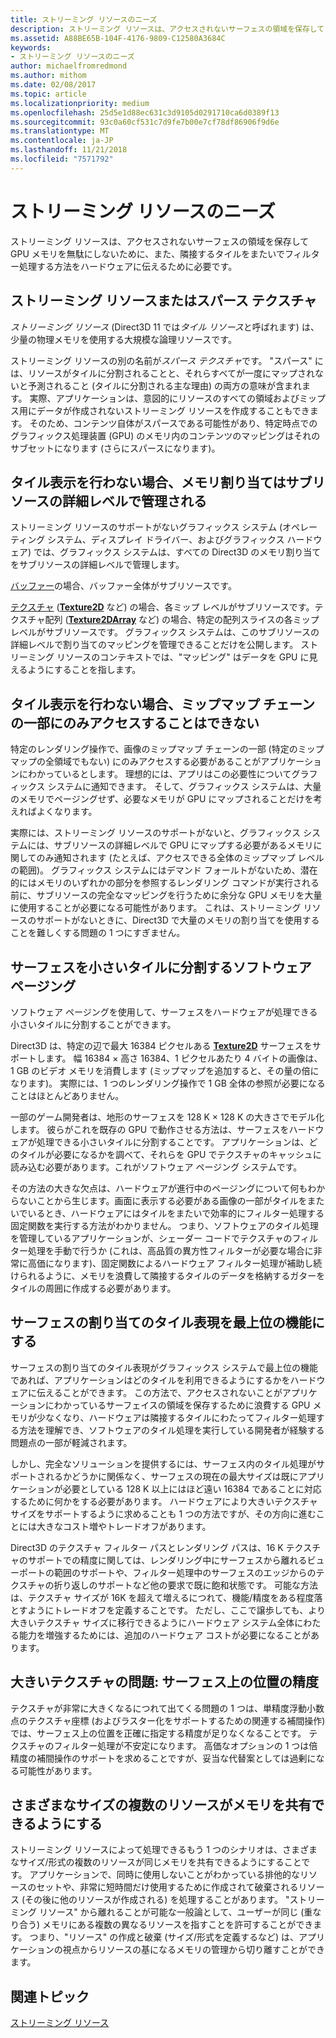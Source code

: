 ```yaml
---
title: ストリーミング リソースのニーズ
description: ストリーミング リソースは、アクセスされないサーフェスの領域を保存して GPU メモリを無駄にしないために、また、隣接するタイルをまたいでフィルター処理する方法をハードウェアに伝えるために必要です。
ms.assetid: A88BE65B-104F-4176-9809-C12580A3684C
keywords:
- ストリーミング リソースのニーズ
author: michaelfromredmond
ms.author: mithom
ms.date: 02/08/2017
ms.topic: article
ms.localizationpriority: medium
ms.openlocfilehash: 25d5e1d88ec631c3d9105d0291710ca6d0389f13
ms.sourcegitcommit: 93c0a60cf531c7d9fe7b00e7cf78df86906f9d6e
ms.translationtype: MT
ms.contentlocale: ja-JP
ms.lasthandoff: 11/21/2018
ms.locfileid: "7571792"
---
```

# <a name="the-need-for-streaming-resources"></a>ストリーミング リソースのニーズ


ストリーミング リソースは、アクセスされないサーフェスの領域を保存して GPU メモリを無駄にしないために、また、隣接するタイルをまたいでフィルター処理する方法をハードウェアに伝えるために必要です。

## <a name="span-idstreamingresourcesorsparsetexturesspanspan-idstreamingresourcesorsparsetexturesspanspan-idstreamingresourcesorsparsetexturesspanstreaming-resources-or-sparse-textures"></a><span id="Streaming_resources_or_sparse_textures"></span><span id="streaming_resources_or_sparse_textures"></span><span id="STREAMING_RESOURCES_OR_SPARSE_TEXTURES"></span>ストリーミング リソースまたはスパース テクスチャ


*ストリーミング リソース* (Direct3D 11 では*タイル リソース*と呼ばれます) は、少量の物理メモリを使用する大規模な論理リソースです。

ストリーミング リソースの別の名前が*スパース テクスチャ*です。 "スパース" には、リソースがタイルに分割されることと、それらすべてが一度にマップされないと予測されること (タイルに分割される主な理由) の両方の意味が含まれます。 実際、アプリケーションは、意図的にリソースのすべての領域およびミップス用にデータが作成されないストリーミング リソースを作成することもできます。 そのため、コンテンツ自体がスパースである可能性があり、特定時点でのグラフィックス処理装置 (GPU) のメモリ内のコンテンツのマッピングはそれのサブセットになります (さらにスパースになります)。

## <a name="span-idwithouttilingmemoryallocationsaremanagedatsubresourcegranularityspanspan-idwithouttilingmemoryallocationsaremanagedatsubresourcegranularityspanspan-idwithouttilingmemoryallocationsaremanagedatsubresourcegranularityspanwithout-tiling-memory-allocations-are-managed-at-subresource-granularity"></a><span id="Without_tiling__memory_allocations_are_managed_at_subresource_granularity"></span><span id="without_tiling__memory_allocations_are_managed_at_subresource_granularity"></span><span id="WITHOUT_TILING__MEMORY_ALLOCATIONS_ARE_MANAGED_AT_SUBRESOURCE_GRANULARITY"></span>タイル表示を行わない場合、メモリ割り当てはサブリソースの詳細レベルで管理される


ストリーミング リソースのサポートがないグラフィックス システム (オペレーティング システム、ディスプレイ ドライバー、およびグラフィックス ハードウェア) では、グラフィックス システムは、すべての Direct3D のメモリ割り当てをサブリソースの詳細レベルで管理します。

[バッファー](introduction-to-buffers.md)の場合、バッファー全体がサブリソースです。

[テクスチャ](textures.md) ([**Texture2D**](https://msdn.microsoft.com/library/windows/desktop/ff471525) など) の場合、各ミップ レベルがサブリソースです。テクスチャ配列 ([**Texture2DArray**](https://msdn.microsoft.com/library/windows/desktop/ff471526) など) の場合、特定の配列スライスの各ミップ レベルがサブリソースです。 グラフィックス システムは、このサブリソースの詳細レベルで割り当てのマッピングを管理できることだけを公開します。 ストリーミング リソースのコンテキストでは、"マッピング" はデータを GPU に見えるようにすることを指します。

## <a name="span-idwithouttilingcantaccessonlyasmallportionofmipmapchainspanspan-idwithouttilingcantaccessonlyasmallportionofmipmapchainspanspan-idwithouttilingcantaccessonlyasmallportionofmipmapchainspanwithout-tiling-cant-access-only-a-small-portion-of-mipmap-chain"></a><span id="Without_tiling__can_t_access_only_a_small_portion_of_mipmap_chain"></span><span id="without_tiling__can_t_access_only_a_small_portion_of_mipmap_chain"></span><span id="WITHOUT_TILING__CAN_T_ACCESS_ONLY_A_SMALL_PORTION_OF_MIPMAP_CHAIN"></span>タイル表示を行わない場合、ミップマップ チェーンの一部にのみアクセスすることはできない


特定のレンダリング操作で、画像のミップマップ チェーンの一部 (特定のミップマップの全領域でもない) にのみアクセスする必要があることがアプリケーションにわかっているとします。 理想的には、アプリはこの必要性についてグラフィックス システムに通知できます。 そして、グラフィックス システムは、大量のメモリでページングせず、必要なメモリが GPU にマップされることだけを考えればよくなります。

実際には、ストリーミング リソースのサポートがないと、グラフィックス システムには、サブリソースの詳細レベルで GPU にマップする必要があるメモリに関してのみ通知されます (たとえば、アクセスできる全体のミップマップ レベルの範囲)。 グラフィックス システムにはデマンド フォールトがないため、潜在的にはメモリのいずれかの部分を参照するレンダリング コマンドが実行される前に、サブリソースの完全なマッピングを行うために余分な GPU メモリを大量に使用することが必要になる可能性があります。 これは、ストリーミング リソースのサポートがないときに、Direct3D で大量のメモリの割り当てを使用することを難しくする問題の 1 つにすぎません。

## <a name="span-idsoftwarepagingtobreakthesurfaceintosmallertilesspanspan-idsoftwarepagingtobreakthesurfaceintosmallertilesspanspan-idsoftwarepagingtobreakthesurfaceintosmallertilesspansoftware-paging-to-break-the-surface-into-smaller-tiles"></a><span id="Software_paging_to_break_the_surface_into_smaller_tiles"></span><span id="software_paging_to_break_the_surface_into_smaller_tiles"></span><span id="SOFTWARE_PAGING_TO_BREAK_THE_SURFACE_INTO_SMALLER_TILES"></span>サーフェスを小さいタイルに分割するソフトウェア ページング


ソフトウェア ページングを使用して、サーフェスをハードウェアが処理できる小さいタイルに分割することができます。

Direct3D は、特定の辺で最大 16384 ピクセルある [**Texture2D**](https://msdn.microsoft.com/library/windows/desktop/ff471525) サーフェスをサポートします。 幅 16384 × 高さ 16384、1 ピクセルあたり 4 バイトの画像は、1 GB のビデオ メモリを消費します (ミップマップを追加すると、その量の倍になります)。 実際には、1 つのレンダリング操作で 1 GB 全体の参照が必要になることはほとんどありません。

一部のゲーム開発者は、地形のサーフェスを 128 K × 128 K の大きさでモデル化します。 彼らがこれを既存の GPU で動作させる方法は、サーフェスをハードウェアが処理できる小さいタイルに分割することです。 アプリケーションは、どのタイルが必要になるかを調べて、それらを GPU でテクスチャのキャッシュに読み込む必要があります。これがソフトウェア ページング システムです。

その方法の大きな欠点は、ハードウェアが進行中のページングについて何もわからないことから生じます。画面に表示する必要がある画像の一部がタイルをまたいでいるとき、ハードウェアにはタイルをまたいで効率的にフィルター処理する固定関数を実行する方法がわかりません。 つまり、ソフトウェアのタイル処理を管理しているアプリケーションが、シェーダー コードでテクスチャのフィルター処理を手動で行うか (これは、高品質の異方性フィルターが必要な場合に非常に高価になります)、固定関数によるハードウェア フィルター処理が補助し続けられるように、メモリを浪費して隣接するタイルのデータを格納するガターをタイルの周囲に作成する必要があります。

## <a name="span-idmakingtiledrepresentationofsurfaceallocationsafirst-classfeaturespanspan-idmakingtiledrepresentationofsurfaceallocationsafirst-classfeaturespanspan-idmakingtiledrepresentationofsurfaceallocationsafirst-classfeaturespanmaking-tiled-representation-of-surface-allocations-a-first-class-feature"></a><span id="Making_tiled_representation_of_surface_allocations_a_first-class_feature"></span><span id="making_tiled_representation_of_surface_allocations_a_first-class_feature"></span><span id="MAKING_TILED_REPRESENTATION_OF_SURFACE_ALLOCATIONS_A_FIRST-CLASS_FEATURE"></span>サーフェスの割り当てのタイル表現を最上位の機能にする


サーフェスの割り当てのタイル表現がグラフィックス システムで最上位の機能であれば、アプリケーションはどのタイルを利用できるようにするかをハードウェアに伝えることができます。 この方法で、アクセスされないことがアプリケーションにわかっているサーフェイスの領域を保存するために浪費する GPU メモリが少なくなり、ハードウェアは隣接するタイルにわたってフィルター処理する方法を理解でき、ソフトウェアのタイル処理を実行している開発者が経験する問題点の一部が軽減されます。

しかし、完全なソリューションを提供するには、サーフェス内のタイル処理がサポートされるかどうかに関係なく、サーフェスの現在の最大サイズは既にアプリケーションが必要としている 128 K 以上にはほど遠い 16384 であることに対応するために何かをする必要があります。 ハードウェアにより大きいテクスチャ サイズをサポートするように求めることも 1 つの方法ですが、その方向に進むことには大きなコスト増やトレードオフがあります。

Direct3D のテクスチャ フィルター パスとレンダリング パスは、16 K テクスチャのサポートでの精度に関しては、レンダリング中にサーフェスから離れるビューポートの範囲のサポートや、フィルター処理中のサーフェスのエッジからのテクスチャの折り返しのサポートなど他の要求で既に飽和状態です。 可能な方法は、テクスチャ サイズが 16K を超えて増えるにつれて、機能/精度をある程度落とすようにトレードオフを定義することです。 ただし、ここで譲歩しても、より大きいテクスチャ サイズに移行できるようにハードウェア システム全体にわたる能力を増強するためには、追加のハードウェア コストが必要になることがあります。

## <a name="span-idissuewithlargetexturesprecisionforlocationsonsurfacespanspan-idissuewithlargetexturesprecisionforlocationsonsurfacespanspan-idissuewithlargetexturesprecisionforlocationsonsurfacespanissue-with-large-textures-precision-for-locations-on-surface"></a><span id="Issue_with_large_textures__precision_for_locations_on_surface"></span><span id="issue_with_large_textures__precision_for_locations_on_surface"></span><span id="ISSUE_WITH_LARGE_TEXTURES__PRECISION_FOR_LOCATIONS_ON_SURFACE"></span>大きいテクスチャの問題: サーフェス上の位置の精度


テクスチャが非常に大きくなるにつれて出てくる問題の 1 つは、単精度浮動小数点のテクスチャ座標 (およびラスター化をサポートするための関連する補間操作) では、サーフェス上の位置を正確に指定する精度が足りなくなることです。 テクスチャのフィルター処理が不安定になります。 高価なオプションの 1 つは倍精度の補間操作のサポートを求めることですが、妥当な代替案としては過剰になる可能性があります。

## <a name="span-idenablingmultipleresourcesofdifferentdimensionstosharememoryspanspan-idenablingmultipleresourcesofdifferentdimensionstosharememoryspanspan-idenablingmultipleresourcesofdifferentdimensionstosharememoryspanenabling-multiple-resources-of-different-dimensions-to-share-memory"></a><span id="Enabling_multiple_resources_of_different_dimensions_to_share_memory"></span><span id="enabling_multiple_resources_of_different_dimensions_to_share_memory"></span><span id="ENABLING_MULTIPLE_RESOURCES_OF_DIFFERENT_DIMENSIONS_TO_SHARE_MEMORY"></span>さまざまなサイズの複数のリソースがメモリを共有できるようにする


ストリーミング リソースによって処理できるもう 1 つのシナリオは、さまざまなサイズ/形式の複数のリソースが同じメモリを共有できるようにすることです。 アプリケーションで、同時に使用しないことがわかっている排他的なリソースのセットや、非常に短時間だけ使用するために作成されて破棄されるリソース (その後に他のリソースが作成される) を処理することがあります。 "ストリーミング リソース" から離れることが可能な一般論として、ユーザーが同じ (重なり合う) メモリにある複数の異なるリソースを指すことを許可することができます。 つまり、"リソース" の作成と破棄 (サイズ/形式を定義するなど) は、アプリケーションの視点からリソースの基になるメモリの管理から切り離すことができます。

## <a name="span-idrelated-topicsspanrelated-topics"></a><span id="related-topics"></span>関連トピック


[ストリーミング リソース](streaming-resources.md)

 

 




